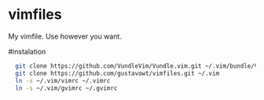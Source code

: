 # vimfiles
My vimfile. Use however you want.

#instalation
```sh
  git clone https://github.com/VundleVim/Vundle.vim.git ~/.vim/bundle/Vundle.vim
  git clone https://github.com/gustavowt/vimfiles.git ~/.vim
  ln -s ~/.vim/vimrc ~/.vimrc
  ln -s ~/.vim/gvimrc ~/.gvimrc
```
